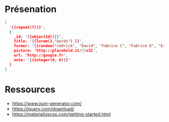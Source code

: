 # Présenation



```json
[
  '{{repeat(7)}}',
  {
    _id: '{{objectId()}}',
    title: '{{lorem(2,"words") }}',
    former: '{{random("cedrick", "David", "Fabrice C", "Fabrice D", "Eric", "Valentin", "Dorian")}}',
    picture: 'http://placehold.it/32x32',
    url: 'http://google.fr',
    note: '{{integer(0, 6)}}'
  }
]
```


# Ressources
- https://www.json-generator.com/
- https://jquery.com/download/
- https://materializecss.com/getting-started.html
